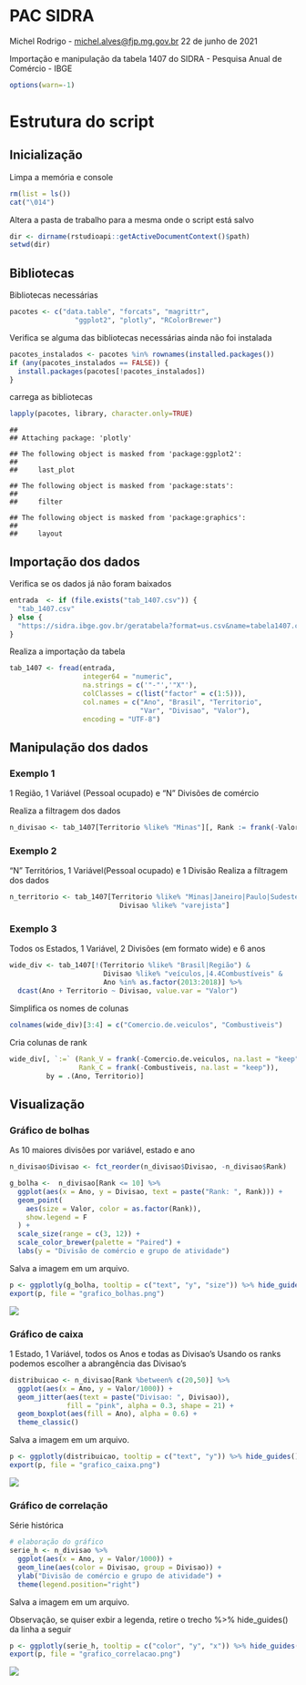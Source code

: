 PAC SIDRA
================
Michel Rodrigo - <michel.alves@fjp.mg.gov.br>
22 de junho de 2021

Importação e manipulação da tabela 1407 do SIDRA - Pesquisa Anual de
Comércio - IBGE

``` r
options(warn=-1)
```

# Estrutura do script

## Inicialização

Limpa a memória e console

``` r
rm(list = ls())
cat("\014")  
```



Altera a pasta de trabalho para a mesma onde o script está salvo

``` r
dir <- dirname(rstudioapi::getActiveDocumentContext()$path)
setwd(dir)
```

## Bibliotecas

Bibliotecas necessárias

``` r
pacotes <- c("data.table", "forcats", "magrittr",
                "ggplot2", "plotly", "RColorBrewer")
```

Verifica se alguma das bibliotecas necessárias ainda não foi instalada

``` r
pacotes_instalados <- pacotes %in% rownames(installed.packages())
if (any(pacotes_instalados == FALSE)) {
  install.packages(pacotes[!pacotes_instalados])
}
```

carrega as bibliotecas

``` r
lapply(pacotes, library, character.only=TRUE)
```

    ## 
    ## Attaching package: 'plotly'

    ## The following object is masked from 'package:ggplot2':
    ## 
    ##     last_plot

    ## The following object is masked from 'package:stats':
    ## 
    ##     filter

    ## The following object is masked from 'package:graphics':
    ## 
    ##     layout

## Importação dos dados

Verifica se os dados já não foram baixados

``` r
entrada  <- if (file.exists("tab_1407.csv")) {
  "tab_1407.csv"
} else {
  "https://sidra.ibge.gov.br/geratabela?format=us.csv&name=tabela1407.csv&terr=N&rank=-&query=t/1407/n1/all/v/312/p/all/c12354/all/c11066/allxt/l/,,p%2Bt%2Bc12354%2Bv%2Bc11066"
}
```

Realiza a importação da tabela

``` r
tab_1407 <- fread(entrada,
                  integer64 = "numeric",
                  na.strings = c('"-"','"X"'),
                  colClasses = c(list("factor" = c(1:5))),
                  col.names = c("Ano", "Brasil", "Territorio",
                                "Var", "Divisao", "Valor"),
                  encoding = "UTF-8")
```

## Manipulação dos dados

### Exemplo 1

1 Região, 1 Variável (Pessoal ocupado) e “N” Divisões de comércio

Realiza a filtragem dos dados

``` r
n_divisao <- tab_1407[Territorio %like% "Minas"][, Rank := frank(-Valor, na.last = "keep"), by = Ano]
```

### Exemplo 2

“N” Territórios, 1 Variável(Pessoal ocupado) e 1 Divisão Realiza a
filtragem dos dados

``` r
n_territorio <- tab_1407[Territorio %like% "Minas|Janeiro|Paulo|Sudeste" &
                           Divisao %like% "varejista"]
```

### Exemplo 3

Todos os Estados, 1 Variável, 2 Divisões (em formato wide) e 6 anos

``` r
wide_div <- tab_1407[!(Territorio %like% "Brasil|Região") &
                       Divisao %like% "veículos,|4.4Combustíveis" &
                       Ano %in% as.factor(2013:2018)] %>%
  dcast(Ano + Territorio ~ Divisao, value.var = "Valor")
```

Simplifica os nomes de colunas

``` r
colnames(wide_div)[3:4] = c("Comercio.de.veiculos", "Combustiveis")
```

Cria colunas de rank

``` r
wide_div[, `:=` (Rank_V = frank(-Comercio.de.veiculos, na.last = "keep"),
                 Rank_C = frank(-Combustiveis, na.last = "keep")),
         by = .(Ano, Territorio)]
```

## Visualização

### Gráfico de bolhas

As 10 maiores divisões por variável, estado e ano

``` r
n_divisao$Divisao <- fct_reorder(n_divisao$Divisao, -n_divisao$Rank)

g_bolha <-  n_divisao[Rank <= 10] %>%
  ggplot(aes(x = Ano, y = Divisao, text = paste("Rank: ", Rank))) +
  geom_point(
    aes(size = Valor, color = as.factor(Rank)),
    show.legend = F
  ) +
  scale_size(range = c(3, 12)) +
  scale_color_brewer(palette = "Paired") +
  labs(y = "Divisão de comércio e grupo de atividade") 
```

Salva a imagem em um arquivo.

``` r
p <- ggplotly(g_bolha, tooltip = c("text", "y", "size")) %>% hide_guides()
export(p, file = "grafico_bolhas.png")
```

![](pac_sidra_files/figure-gfm/grafico_bolhas-1.png)<!-- -->

### Gráfico de caixa

1 Estado, 1 Variável, todos os Anos e todas as Divisao’s Usando os ranks
podemos escolher a abrangência das Divisao’s

``` r
distribuicao <- n_divisao[Rank %between% c(20,50)] %>%
  ggplot(aes(x = Ano, y = Valor/1000)) +
  geom_jitter(aes(text = paste("Divisao: ", Divisao)),
              fill = "pink", alpha = 0.3, shape = 21) +
  geom_boxplot(aes(fill = Ano), alpha = 0.6) +
  theme_classic()
```

Salva a imagem em um arquivo.

``` r
p <- ggplotly(distribuicao, tooltip = c("text", "y")) %>% hide_guides()
export(p, file = "grafico_caixa.png")
```

![](pac_sidra_files/figure-gfm/grafico_caixa-1.png)<!-- -->

### Gráfico de correlação

Série histórica

``` r
# elaboração do gráfico
serie_h <- n_divisao %>%
  ggplot(aes(x = Ano, y = Valor/1000)) +
  geom_line(aes(color = Divisao, group = Divisao)) +
  ylab("Divisão de comércio e grupo de atividade") +
  theme(legend.position="right")
```

Salva a imagem em um arquivo.

Observação, se quiser exbir a legenda, retire o trecho %&gt;%
hide\_guides() da linha a seguir

``` r
p <- ggplotly(serie_h, tooltip = c("color", "y", "x")) %>% hide_guides()
export(p, file = "grafico_correlacao.png")
```

![](pac_sidra_files/figure-gfm/unnamed-chunk-17-1.png)<!-- -->
